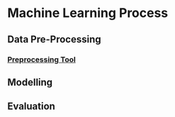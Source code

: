 # Machine Learning Process

## Data Pre-Processing
### [Preprocessing Tool](preprocessing_tool.md)
## Modelling
## Evaluation
